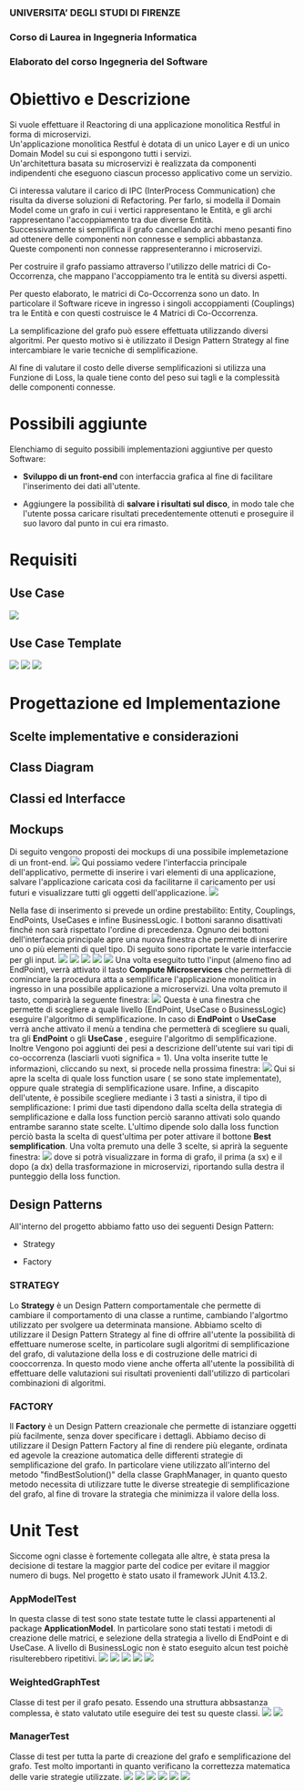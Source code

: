 ### **UNIVERSITA’ DEGLI STUDI DI FIRENZE**
### Corso di Laurea in Ingegneria Informatica
### Elaborato del corso Ingegneria del Software

# **Obiettivo e Descrizione**

Si vuole effettuare il Reactoring di una applicazione monolitica Restful in forma di microservizi.\
Un'applicazione monolitica Restful è dotata di un unico Layer e di un unico Domain Model su cui si espongono tutti i servizi.\
Un'architettura basata su microservizi è realizzata da componenti indipendenti che eseguono ciascun processo applicativo come un servizio.

Ci interessa valutare il carico di IPC (InterProcess Communication) che risulta da diverse soluzioni di Refactoring.
Per farlo, si modella il Domain Model come un grafo in cui i vertici rappresentano le Entità, e gli archi rappresentano l'accoppiamento tra due diverse Entità.\
Successivamente si semplifica il grafo cancellando archi meno pesanti fino ad ottenere delle componenti non connesse e semplici abbastanza.\
Queste componenti non connesse rappresenteranno i microservizi.

Per costruire il grafo passiamo attraverso l'utilizzo delle matrici di Co-Occorrenza, che mappano l'accoppiamento tra le entità su diversi aspetti.

Per questo elaborato, le matrici di Co-Occorrenza sono un dato. In particolare il Software riceve in ingresso i singoli accoppiamenti (Couplings) tra le Entità e con questi costruisce le 4 Matrici di Co-Occorrenza.

La semplificazione del grafo può essere effettuata utilizzando diversi algoritmi. Per questo motivo si è utilizzato il Design Pattern Strategy al fine intercambiare le varie tecniche di semplificazione.

Al fine di valutare il costo delle diverse semplificazioni si utilizza una Funzione di Loss, la quale tiene conto del peso sui tagli e la complessità delle componenti connesse.

# **Possibili aggiunte**

Elenchiamo di seguito possibili implementazioni aggiuntive per questo Software:

- **Sviluppo di un front-end** con interfaccia grafica al fine di facilitare l'inserimento dei dati all'utente.

- Aggiungere la possibilità di **salvare i risultati sul disco**, in modo tale che l'utente possa caricare risultati precedentemente ottenuti e proseguire il suo lavoro dal punto in cui era rimasto.

# **Requisiti**

## Use Case
![](doc/diagram_imgs/useCaseDiagram.png)
## Use Case Template
![](doc/diagram_imgs/UseCaseTemplate-1.jpg)
![](doc/diagram_imgs/UseCaseTemplate-2.jpg)
![](doc/diagram_imgs/UseCaseTemplate-3.jpg)
# **Progettazione ed Implementazione**

## Scelte implementative e considerazioni

## Class Diagram

## Classi ed Interfacce
## Mockups
Di seguito vengono proposti dei mockups di una possibile implemetazione di un front-end. 
![](doc/mockups_imgs/mainFrame.png)
Qui possiamo vedere l'interfaccia principale dell'applicativo, permette di inserire i vari elementi di una applicazione, salvare l'applicazione caricata così da facilitarne il caricamento per usi futuri e visualizzare tutti gli oggetti dell'applicazione. 
![](doc/mockups_imgs/visualize.png)

Nella fase di inserimento si prevede un ordine prestabilito: Entity, Couplings, EndPoints, UseCases e infine BusinessLogic. I bottoni saranno disattivati finché non sarà rispettato l'ordine di precedenza. Ognuno dei bottoni dell'interfaccia principale apre una nuova finestra che permette di inserire uno o più elementi di quel tipo. Di seguito sono riportate le varie interfaccie per gli input.
![](doc/mockups_imgs/InputEntity.png)
![](doc/mockups_imgs/inputCoupling.png)
![](doc/mockups_imgs/InputEndPoint.png)
![](doc/mockups_imgs/inputUseCase.png)
![](doc/mockups_imgs/InputBusinessLogic.png)
Una volta eseguito tutto l'input (almeno fino ad EndPoint), verrà attivato il tasto **Compute Microservices** che permetterà di cominciare la procedura atta a semplificare l'applicazione monolitica in ingresso in una possibile applicazione a microservizi. Una volta premuto il tasto, comparirà la seguente finestra:
![](doc/mockups_imgs/selectLevel.png)
Questa è una finestra che permette di scegliere a quale livello (EndPoint, UseCase o BusinessLogic) eseguire l'algoritmo di semplificazione. In caso di **EndPoint** o **UseCase** verrà anche attivato il menù a tendina che permetterà di scegliere su quali, tra gli **EndPoint** o gli **UseCase** , eseguire l'algoritmo di semplificazione. Inoltre Vengono poi aggiunti dei pesi a descrizione dell'utente sui vari tipi di co-occorrenza (lasciarli vuoti significa = 1). 
Una volta inserite tutte le informazioni, cliccando su next, si procede nella prossima finestra:
![](doc/mockups_imgs/computeMicroservices.png)
Qui si apre la scelta di quale loss function usare ( se sono state implementate), oppure quale strategia di semplificazione usare. Infine, a discapito dell'utente, è possibile scegliere mediante i 3 tasti a sinistra, il tipo di semplificazione: I primi due tasti dipendono dalla scelta della strategia di semplificazione e dalla loss function perciò saranno attivati solo quando entrambe saranno state scelte. L'ultimo dipende solo dalla loss function perciò basta la scelta di quest'ultima per poter attivare il bottone **Best semplification**. 
Una volta premuto una delle 3 scelte, si aprirà la seguente finestra:
![](doc/mockups_imgs/microservices.png)
dove si potrà visualizzare in forma di grafo, il prima (a sx) e il dopo (a dx) della trasformazione in microservizi, riportando sulla destra il punteggio della loss function. 


###
## Design Patterns

All'interno del progetto abbiamo fatto uso dei seguenti Design Pattern:

- Strategy

- Factory

### STRATEGY

Lo **Strategy** è un Design Pattern comportamentale che permette di cambiare il comportamento di una classe a runtime, cambiando l'algortmo utilizzato per svolgere ua determinata mansione.
Abbiamo scelto di utilizzare il Design Pattern Strategy al fine di offrire all'utente la possibilità di effettuare numerose scelte, in particolare sugli algoritmi di semplificazione del grafo, di valutazione della loss e di costruzione delle matrici di cooccorrenza.
In questo modo viene anche offerta all'utente la possibilità di effettuare delle valutazioni sui risultati provenienti dall'utilizzo di particolari combinazioni di algoritmi.


### FACTORY

Il **Factory** è un Design Pattern creazionale che permette di istanziare oggetti più facilmente, senza dover specificare i dettagli.
Abbiamo deciso di utilizzare il Design Pattern Factory al fine di rendere più elegante, ordinata ed agevole la creazione automatica delle differenti strategie di semplificazione del grafo. In particolare viene utilizzato all'interno del metodo "findBestSolution()" della classe GraphManager, in quanto questo metodo necessita di utilizzare tutte le diverse streategie di semplificazione del grafo, al fine di trovare la strategia che minimizza il valore della loss.
    
# **Unit Test**
Siccome ogni classe è fortemente collegata alle altre, è stata presa la decisione di testare la maggior parte del codice per evitare il maggior numero di bugs. Nel progetto è stato usato il framework JUnit 4.13.2.
### **AppModelTest**
In questa classe di test sono state testate tutte le classi appartenenti al package **ApplicationModel**. In particolare sono stati testati i metodi di creazione delle matrici, e selezione della strategia a livello di EndPoint e di UseCase. A livello di BusinessLogic non è stato eseguito alcun test poichè risulterebbero ripetitivi.
![](doc/test_img/appmodelTest_1.png)
![](doc/test_img/appmodelTest_2.png)
![](doc/test_img/appmodelTest_3.png)
![](doc/test_img/appmodelTest_4.png)
![](doc/test_img/appmodelTest_5.png)

### **WeightedGraphTest**
Classe di test per il grafo pesato. Essendo una struttura abbsastanza complessa, è stato valutato utile eseguire dei test su queste classi.
![](doc/test_img/weightedGraphTest_1.png)
![](doc/test_img/weightedGraphTest_2.png)

### **ManagerTest**
Classe di test per tutta la parte di creazione del grafo e semplificazione del grafo. Test molto importanti in quanto verificano la correttezza matematica delle varie strategie utilizzate.
![](doc/test_img/managerTest_1.png)
![](doc/test_img/managerTest_2.png)
![](doc/test_img/managerTest_3.png)
![](doc/test_img/managerTest_4.png)
![](doc/test_img/managerTest_5.png)
![](doc/test_img/managerTest_6.png)

